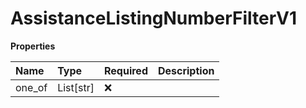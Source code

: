 # AssistanceListingNumberFilterV1

**Properties**

| Name   | Type      | Required | Description |
| :----- | :-------- | :------- | :---------- |
| one_of | List[str] | ❌       |             |

<!-- This file was generated by liblab | https://liblab.com/ -->
